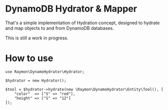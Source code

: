 # DynamoDB Hydrator & Mapper

That's a simple implementation of Hydration concept, designed to hydrate and map objects to and from DynamoDB databases.

This is still a work in progress.

# How to use

```
use Raymon\DynamoHydrator\Hydrator;

$hydrator = new Hydrator();

$tool = $hydrator->hydrate(new \Raymon\DynamoHydrator\Entity\Tool(), [
    "color"  => ["S" => "red"],
    "height" => ["S" => "12"]
]);
```